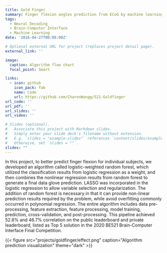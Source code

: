 ```yaml
---
title: Gold Finger
summary: Finger flexion angles prediction from ECoG by machine learning
tags:
  - Neural Decoding
  - Brain-Computer Interface
  - Machine Learning
date: '2016-04-27T00:00:00Z'

# Optional external URL for project (replaces project detail page).
external_link: ''

image:
  caption: Algorithm flow chart
  focal_point: Smart

links:
  - icon: github
    icon_pack: fab
    name: Code
    url: https://github.com/CharonWangg/521-Goldfinger
url_code: ''
url_pdf: ''
url_slides: ''
url_video: ''

# Slides (optional).
#   Associate this project with Markdown slides.
#   Simply enter your slide deck's filename without extension.
#   E.g. `slides = "example-slides"` references `content/slides/example-slides.md`.
#   Otherwise, set `slides = ""`.
slides: ""
---
```

In this project, to better predict finger flexion for individual subjects, we developed an 
algorithm called logistic-weighted random forest, which utilized the
classification results from logistic regression as a weight, and then combines the
nonlinear regression results from random forest to generate a final data glove
prediction. LASSO was incorporated in the logistic regression to allow variable
selection and regularization. The addition of random forest is necessary in that it
can provide non-linear prediction results required by the problem, while avoid
overfitting commonly occurred in polynomial regression. The entire algorithm
includes data pre-processing, feature extraction, feature processing, model
training, prediction, cross-validation, and post-processing. This pipeline 
achieved 52.8% and 46.7% correlation on the public leaderboard and private leaderboard, 
listed as Top 5 solution in the 2020 BE521 Brain-Computer Interface Final Competition.

{{< figure src="projects/goldfinger/effect.png" caption="Algorithm prediction visualization" theme="dark" >}}
